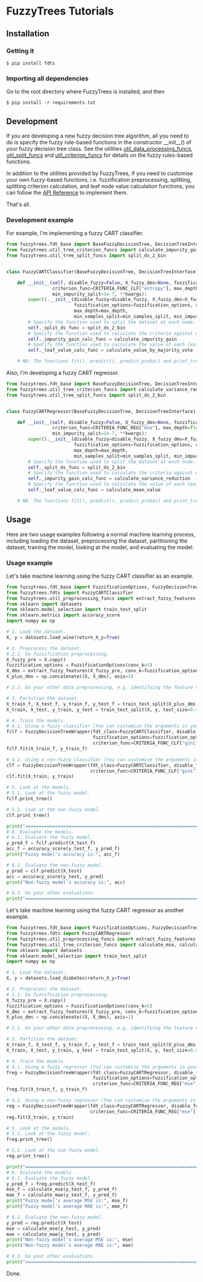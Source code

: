 # FuzzyTrees Tutorials

## Installation
###  Getting it
```shell
$ pip install fdts
```

###  Importing all dependencies
Go to the root directory where FuzzyTrees is installed, and then
```shell
$ pip install -r requirements.txt
```


## Development
If you are developing a new fuzzy decision tree algorithm, 
all you need to do is specify the fuzzy rule-based functions in the constructor \_\_init\_\_() of your fuzzy decision tree class. 
See the utilities [util_data_processing_funcs](fuzzytrees/util_preprocessing_funcs.py), [util_split_funcs](fuzzytrees/util_tree_split_funcs.py) and [util_criterion_funcs](fuzzytrees/util_tree_criterion_funcs.py) for details on the fuzzy rules-based functions.

In addition to the utilities provided by FuzzyTrees, if you need to customise your own fuzzy-based functions, 
i.e. fuzzification preprocessing, splitting, splitting criterion calculation, and leaf node value calculation functions, 
you can follow the [API Reference](https://zhaoqingliu.github.io/FuzzyTrees/docs/build/html/index.html) to implement them.

That's all.

### Development example
For example, I'm implementing a fuzzy CART classifier.

```python
from fuzzytrees.fdt_base import BaseFuzzyDecisionTree, DecisionTreeInterface, CRITERIA_FUNC_CLF
from fuzzytrees.util_tree_criterion_funcs import calculate_impurity_gain, calculate_value_by_majority_vote
from fuzzytrees.util_tree_split_funcs import split_ds_2_bin


class FuzzyCARTClassifier(BaseFuzzyDecisionTree, DecisionTreeInterface):

    def __init__(self, disable_fuzzy=False, X_fuzzy_dms=None, fuzzification_options=None,
                 criterion_func=CRITERIA_FUNC_CLF["entropy"], max_depth=float("inf"), min_samples_split=2,
                 min_impurity_split=1e-7, **kwargs):
        super().__init__(disable_fuzzy=disable_fuzzy, X_fuzzy_dms=X_fuzzy_dms,
                         fuzzification_options=fuzzification_options, criterion_func=criterion_func,
                         max_depth=max_depth,
                         min_samples_split=min_samples_split, min_impurity_split=min_impurity_split, **kwargs)
        # Specify the function used to split the dataset at each node.
        self._split_ds_func = split_ds_2_bin
        # Specify the function used to calculate the criteria against which each split point is selected during induction.
        self._impurity_gain_calc_func = calculate_impurity_gain
        # Specify the function used to calculate the value of each leaf node.
        self._leaf_value_calc_func = calculate_value_by_majority_vote

    # NB: The functions fit(), predict(), predict_proba() and print_tree() are already defined in the super class BaseFuzzyDecisionTree.
```

Also, I'm developing a fuzzy CART regressor.

```python
from fuzzytrees.fdt_base import BaseFuzzyDecisionTree, DecisionTreeInterface, CRITERIA_FUNC_REG
from fuzzytrees.util_tree_criterion_funcs import calculate_variance_reduction, calculate_mean_value
from fuzzytrees.util_tree_split_funcs import split_ds_2_bin


class FuzzyCARTRegressor(BaseFuzzyDecisionTree, DecisionTreeInterface):

    def __init__(self, disable_fuzzy=False, X_fuzzy_dms=None, fuzzification_options=None,
                 criterion_func=CRITERIA_FUNC_REG["mse"], max_depth=float("inf"), min_samples_split=2,
                 min_impurity_split=1e-7, **kwargs):
        super().__init__(disable_fuzzy=disable_fuzzy, X_fuzzy_dms=X_fuzzy_dms,
                         fuzzification_options=fuzzification_options, criterion_func=criterion_func,
                         max_depth=max_depth,
                         min_samples_split=min_samples_split, min_impurity_split=min_impurity_split, **kwargs)
        # Specify the function used to split the dataset at each node.
        self._split_ds_func = split_ds_2_bin
        # Specify the function used to calculate the criteria against which each split point is selected during induction.
        self._impurity_gain_calc_func = calculate_variance_reduction
        # Specify the function used to calculate the value of each leaf node.
        self._leaf_value_calc_func = calculate_mean_value

    # NB: The functions fit(), predict(), predict_proba() and print_tree() are already defined in the super class BaseFuzzyDecisionTree.
```


## Usage
Here are two usage examples following a normal machine learning process, including loading the dataset, preprocessing the dataset, partitioning the dataset, training the model, looking at the model, and evaluating the model.

### Usage example
Let's take machine learning using the fuzzy CART classifier as an example.

```python
from fuzzytrees.fdt_base import FuzzificationOptions, FuzzyDecisionTreeWrapper, CRITERIA_FUNC_CLF
from fuzzytrees.fdts import FuzzyCARTClassifier
from fuzzytrees.util_preprocessing_funcs import extract_fuzzy_features
from sklearn import datasets
from sklearn.model_selection import train_test_split
from sklearn.metrics import accuracy_score
import numpy as np

# 1. Load the dataset.
X, y = datasets.load_wine(return_X_y=True)

# 2. Preprocess the dataset.
# 2.1. Do fuzzification preprocessing.
X_fuzzy_pre = X.copy()
fuzzification_options = FuzzificationOptions(conv_k=5)
X_dms = extract_fuzzy_features(X_fuzzy_pre, conv_k=fuzzification_options.conv_k)
X_plus_dms = np.concatenate((X, X_dms), axis=1)

# 2.2. Do your other data preprocessing, e.g. identifying the feature values and target values, processing the missing values, etc.

# 3. Partition the dataset.
X_train_f, X_test_f, y_train_f, y_test_f = train_test_split(X_plus_dms, y, test_size=0.4, random_state=22)
X_train, X_test, y_train, y_test = train_test_split(X, y, test_size=0.4, random_state=22)

# 4. Train the models.
# 4.1. Using a fuzzy classifier (You can customise the arguments in your constructor and their default values).
fclf = FuzzyDecisionTreeWrapper(fdt_class=FuzzyCARTClassifier, disable_fuzzy=False,
                                fuzzification_options=fuzzification_options,
                                criterion_func=CRITERIA_FUNC_CLF["gini"], max_depth=5)
fclf.fit(X_train_f, y_train_f)

# 4.2. Using a non-fuzzy classifier (You can customise the arguments in your constructor and their default values).
clf = FuzzyDecisionTreeWrapper(fdt_class=FuzzyCARTClassifier, disable_fuzzy=True,
                               criterion_func=CRITERIA_FUNC_CLF["gini"], max_depth=5)
clf.fit(X_train, y_train)

# 5. Look at the models.
# 5.1. Look at the fuzzy model.
fclf.print_tree()

# 5.2. Look at the non-fuzzy model.
clf.print_tree()

print("========================================================================================")
# 6. Evaluate the models.
# 6.1. Evaluate the fuzzy model.
y_pred_f = fclf.predict(X_test_f)
acc_f = accuracy_score(y_test_f, y_pred_f)
print("Fuzzy model's accuracy is:", acc_f)

# 6.2. Evaluate the non-fuzzy model.
y_pred = clf.predict(X_test)
acc = accuracy_score(y_test, y_pred)
print("Non-fuzzy model's accuracy is:", acc)

# 6.3. Do your other evaluations.
print("========================================================================================")
```

Let's take machine learning using the fuzzy CART regressor as another example.

```python
from fuzzytrees.fdt_base import FuzzificationOptions, FuzzyDecisionTreeWrapper, CRITERIA_FUNC_REG
from fuzzytrees.fdts import FuzzyCARTRegressor
from fuzzytrees.util_preprocessing_funcs import extract_fuzzy_features
from fuzzytrees.util_tree_criterion_funcs import calculate_mse, calculate_mae
from sklearn import datasets
from sklearn.model_selection import train_test_split
import numpy as np

# 1. Load the dataset.
X, y = datasets.load_diabetes(return_X_y=True)

# 2. Preprocess the dataset.
# 2.1. Do fuzzification preprocessing.
X_fuzzy_pre = X.copy()
fuzzification_options = FuzzificationOptions(conv_k=5)
X_dms = extract_fuzzy_features(X_fuzzy_pre, conv_k=fuzzification_options.conv_k)
X_plus_dms = np.concatenate((X, X_dms), axis=1)

# 2.2. Do your other data preprocessing, e.g. identifying the feature values and target values, processing the missing values, etc.

# 3. Partition the dataset.
X_train_f, X_test_f, y_train_f, y_test_f = train_test_split(X_plus_dms, y, test_size=0.4, random_state=22)
X_train, X_test, y_train, y_test = train_test_split(X, y, test_size=0.4, random_state=22)

# 4. Train the models.
# 4.1. Using a fuzzy regressor (You can customise the arguments in your constructor and their default values).
freg = FuzzyDecisionTreeWrapper(fdt_class=FuzzyCARTRegressor, disable_fuzzy=False,
                                fuzzification_options=fuzzification_options,
                                criterion_func=CRITERIA_FUNC_REG["mse"], max_depth=5)
freg.fit(X_train_f, y_train_f)

# 4.2. Using a non-fuzzy regressor (You can customise the arguments in your constructor and their default values).
reg = FuzzyDecisionTreeWrapper(fdt_class=FuzzyCARTRegressor, disable_fuzzy=True,
                               criterion_func=CRITERIA_FUNC_REG["mse"], max_depth=5)
reg.fit(X_train, y_train)

# 5. Look at the models.
# 5.1. Look at the fuzzy model.
freg.print_tree()

# 5.2. Look at the non-fuzzy model.
reg.print_tree()

print("========================================================================================")
# 6. Evaluate the models.
# 6.1. Evaluate the fuzzy model.
y_pred_f = freg.predict(X_test_f)
mse_f = calculate_mse(y_test_f, y_pred_f)
mae_f = calculate_mae(y_test_f, y_pred_f)
print("Fuzzy model's average MSE is:", mse_f)
print("Fuzzy model's average MAE is:", mae_f)

# 6.2. Evaluate the non-fuzzy model.
y_pred = reg.predict(X_test)
mse = calculate_mse(y_test, y_pred)
mae = calculate_mae(y_test, y_pred)
print("Non-fuzzy model's average MSE is:", mse)
print("Non-fuzzy model's average MAE is:", mae)

# 6.3. Do your other evaluations.
print("========================================================================================")
```
Done.